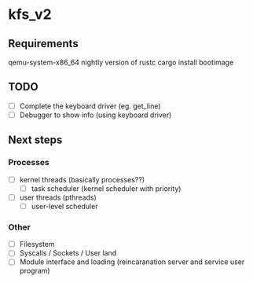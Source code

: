 # kfs_v2

## Requirements

qemu-system-x86_64
nightly version of rustc
cargo install bootimage

## TODO

- [ ] Complete the keyboard driver (eg. get_line)
- [ ] Debugger to show info (using keyboard driver)

## Next steps

### Processes

- [ ] kernel threads (basically processes??)
    - [ ] task scheduler (kernel scheduler with priority)
- [ ] user threads (pthreads)
    - [ ] user-level scheduler

### Other

- [ ] Filesystem
- [ ] Syscalls / Sockets / User land
- [ ] Module interface and loading (reincaranation server and service user program)
